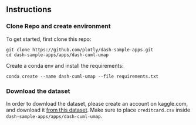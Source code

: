 ## Instructions

### Clone Repo and create environment
To get started, first clone this repo:
```
git clone https://github.com/plotly/dash-sample-apps.git
cd dash-sample-apps/apps/dash-cuml-umap
```

Create a conda env and install the requirements:
```
conda create --name dash-cuml-umap --file requirements.txt
```


### Download the dataset

In order to download the dataset, please create an account on kaggle.com, and download it [from this dataset](https://www.kaggle.com/mlg-ulb/creditcardfraud). Make sure to place `creditcard.csv` inside `dash-sample-apps/apps/dash-cuml-umap`.